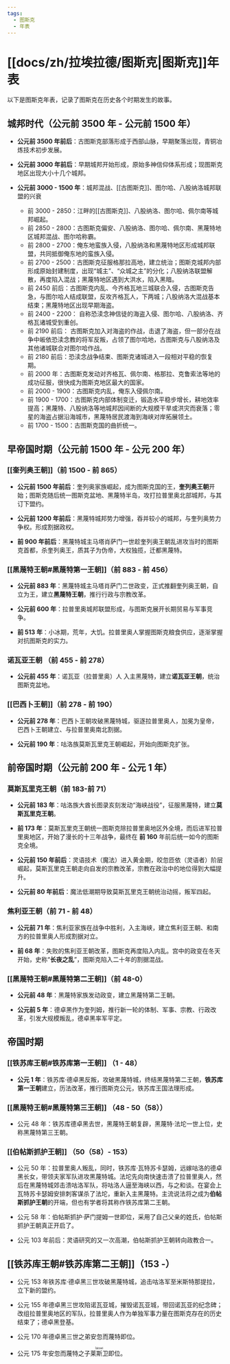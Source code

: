 ```yaml
---
tags:
  - 图斯克
  - 年表
---
```

# [[docs/zh/拉埃拉德/图斯克|图斯克]]年表

以下是图斯克年表，记录了图斯克在历史各个时期发生的故事。

## **城邦时代（公元前 3500 年 - 公元前 1500 年）**

- **公元前 3500 年前后**：古图斯克部落形成于西部山脉，早期聚落出现，青铜冶炼技术初步发展。

- **公元前 3000 年前后**：早期城邦开始形成，原始多神信仰体系形成；现图斯克地区出现大小十几个城邦。

- **公元前 3000 - 1500 年**：城邦混战、[[古图斯克]]、图尔哈、八股纳洛城邦联盟的兴衰
	- 前 3000 - 2850：江畔的[[古图斯克]]、八股纳洛、图尔哈、佩尔南等城邦崛起。
	- 前 2850 - 2800：古图斯克偏安、八股纳洛、图尔哈、佩尔南、黑蔑特地区城邦混战、图尔哈称霸。
	- 前 2800 - 2700：俺东地蛮族入侵，八股纳洛和黑蔑特地区形成城邦联盟，共同抵御俺东地的蛮族入侵。
	- 前 2700 - 2500：古图斯克征服格那拉高地，建立统治；图斯克城邦内部形成原始封建制度，出现“城主”、“众城之主”的分化；八股纳洛联盟解散，再度陷入混战；黑蔑特地区遇到大洪水，陷入黑暗。
	- 前 2450 前后：古图斯克内乱、今齐格瓦地三城联合入侵，古图斯克告急，与图尔哈人结成联盟，反攻齐格瓦人，下两城；八股纳洛大混战基本结束；黑蔑特地区出现早期海盗。
	- 前 2400 - 2200： 自称恐渎念神信徒的海盗入侵、图尔哈、八股纳洛、齐格瓦诸城受到重创。
	- 前 2190 前后： 古图斯克加入对海盗的作战，击退了海盗，但一部分在战争中皈依恐渎念教的将军反叛，占领了图尔哈地，古图斯克与八股纳洛及其他诸城联合对图尔哈作战。
	- 前 2180 前后：恐渎念战争结束、图斯克诸城进入一段相对平稳的恢复期。
	- 前 2000 年：古图斯克发动对齐格瓦、佩尔南、格那拉、克鲁索法等地的成功征服，很快成为图斯克地区最大的国家。
	- 前 2000 - 1900：古图斯克内乱，俺东入侵佩尔南。
	- 前 1900 - 1700：古图斯克内部体制变迁，锻造水平稳步增长，耕地效率提高；黑蔑特、八股纳洛等地城邦因间断的大规模干旱或洪灾而衰落；零星的海盗占据沿海城市，黑蔑特居民渡海到海峡对岸拓展领土。
	- 前 1700 - 1500：古图斯克国的曲折统一。

## 早帝国时期（公元前 1500 年 - 公元 200 年）

### [[奎列奥王朝]]（前 1500 - 前 865）

- **公元前 1500 年前后**：奎列奥家族崛起，成为图斯克国的王，**奎列奥王朝**开始；图斯克随后统一图斯克盆地、黑蔑特半岛，攻打拉普里奥北部城邦，与其订下盟约。

- **公元前 1200 年前后**：黑蔑特城邦势力增强，吞并较小的城邦，与奎列奥势力争权。形成割据政权。

- **前 900 年前后**：黑蔑特城主马塔肖萨门一世趁奎列奥王朝乱进攻当时的图斯克首都，杀奎列奥王，质其子为伪帝，大权独揽，迁都黑蔑特。

### [[黑蔑特王朝#黑蔑特第一王朝]]（前 883 - 前 456）

- **公元前 883 年**：黑蔑特城主马塔肖萨门二世政变，正式推翻奎列奥王朝，自立为王，建立**黑蔑特王朝**，推行行政与宗教改革。

- **公元前 600 年**：拉普里奥城邦联盟形成，与图斯克展开长期贸易与军事竞争。

- **前 513 年**：小冰期，荒年，大饥。拉普里奥人掌握图斯克粮食供应，逐渐掌握对抗图斯克的实力。

### 诺瓦亚王朝 （前 455 - 前 278）

- **公元前 455 年**：诺瓦亚（拉普里奥）人 入主黑蔑特，建立**诺瓦亚王朝**，统治图斯克盆地。

### [[巴西卜王朝]]（前 278 - 前 190）

- **公元前 278 年**：巴西卜王朝攻破黑蔑特城，驱逐拉普里奥人，加冕为皇帝，巴西卜王朝建立、与拉普里奥南北割据。

- **公元前 190 年**：咕洛族莫斯瓦里克王朝崛起，开始向图斯克扩张。

## **前帝国时期（公元前 200 年 - 公元 1 年）**

### 莫斯瓦里克王朝（前 183-前 71）

- **公元前 183 年**：咕洛族大酋长图录亥刻发动“海峡战役”，征服黑蔑特，建立**莫斯瓦里克王朝**。

- **前 173 年**：莫斯瓦里克王朝统一图斯克除拉普里奥地区外全境，而后进军拉普里奥地区，开始了漫长的十三年战争，最终在 **前 160** 年前后统一如今的图斯克全境。

- **公元前 150 年前后**：灵语技术（魔法）进入黄金期，皎忽匝依（灵语者）阶层崛起，莫斯瓦里克王朝走向自发的宗教改革，宗教在政治中的地位得到大幅提升。

- **公元前 80 年前后**：魔法低潮期导致莫斯瓦里克王朝统治动摇，叛军四起。

### 焦利亚王朝（前 71 - 前 48）

- **公元前 71 年**：焦利亚家族在战争中胜利，入主海峡，建立焦利亚王朝、和南方的拉普里奥人形成割据对立。

- **前 68 年**：失败的焦利亚王朝改革，图斯克再度陷入内乱。宫中的政变在冬天开始，史称“**长夜之乱**”，图斯克陷入二十年的割据混战。

### [[黑蔑特王朝#黑蔑特第二王朝]]（前 48-0）

- **公元前 48 年**：黑蔑特家族发动政变，建立黑蔑特第二王朝。

- **公元前 5 年**：德卓黑作为奎列姆，推行新一轮的体制、军事、宗教、行政改革，引发大规模叛乱，德卓黑率军平定。

## 帝国时期

### [[铁苏库王朝#铁苏库第一王朝]] （1 - 48）

- **公元 1 年**：铁苏库·德卓黑反叛，攻破黑蔑特城，终结黑蔑特第二王朝，**铁苏库第一王朝**建立，历法改革，推行图斯克公元，铁苏库王国法理形成。

### [[黑蔑特王朝#黑蔑特第三王朝]] （48 - 50（58））

- 公元 48 年：铁苏库德卓黑去世，黑蔑特王朝复辟，黑蔑特·法坨一世上位，史称黑蔑特第三王朝。

### [[伯帖斯抓护王朝]] （50（58）- 153）

- 公元 50 年：拉普里奥人叛乱，同时，铁苏库·瓦特苏卡瑟姆，远嫁咕洛的德卓黑长女，带领夫家军队进攻黑蔑特城。法坨先向南快速击溃了拉普里奥人，然后在黑蔑特城郊击溃咕洛军队，将咕洛人逼至海峡以西，与之和谈。在宴会上瓦特苏卡瑟姆安排刺客谋杀了法坨，重新入主黑蔑特。主流说法将之成为**伯帖斯抓护王朝**的开端，但也有学者将其称作铁苏库第二王朝。

- 公元 58 年：伯帖斯抓护·萨门提姆一世即位，采用了自己父亲的姓氏，伯帖斯抓护王朝真正开启了。

- 公元 103 年前后：灵语研究的又一次高潮，伯帖斯抓护王朝转向政教合一。

## [[铁苏库王朝#铁苏库第二王朝]]（153 -）

- 公元 153 年铁苏库·德卓黑三世攻破黑蔑特城，追击咕洛军至米斯特那提拉，立下新的盟约。

- 公元 155 年德卓黑三世攻陷诺瓦亚城，摧毁诺瓦亚城，带回诺瓦亚的纪念碑；改组拉普里奥地区的军队，拉普里奥人作为单独军事力量在图斯克存在的历史结束了；德卓黑登基。

- 公元 170 年德卓黑三世之弟安忽而蔑特即位。

- 公元 175 年安忽而蔑特之子<ruby>莱斯卫<rt>laiswi</rt></ruby>即位。
